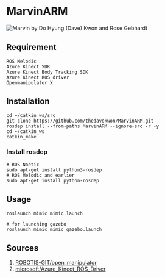 # MarvinARM
![Marvin](images/marvin.jpeg)
by Do Hyung (Dave) Kwon and Rose Gebhardt

## Requirement
```
ROS Melodic
Azure Kinect SDK
Azure Kinect Body Tracking SDK
Azure Kinect ROS driver
Openmanipulator X
```
## Installation
```
cd ~/catkin_ws/src
git clone https://github.com/thedavekwon/MarvinARM.git
rosdep install --from-paths MarvinARM --ignore-src -r -y
cd ~/catkin_ws
catkin_make
```

### Install rosdep 
```
# ROS Noetic
sudo apt-get install python3-rosdep
# ROS Melodic and earlier
sudo apt-get install python-rosdep
```
## Usage
```
roslaunch mimic mimic.launch

# for launching gazebo
roslaunch mimic mimic_gazebo.launch
```
## Sources
1. [ROBOTIS-GIT/open_manipulator](https://github.com/ROBOTIS-GIT/open_manipulator)
2. [microsoft/Azure_Kinect_ROS_Driver](https://github.com/microsoft/Azure_Kinect_ROS_Driver)
